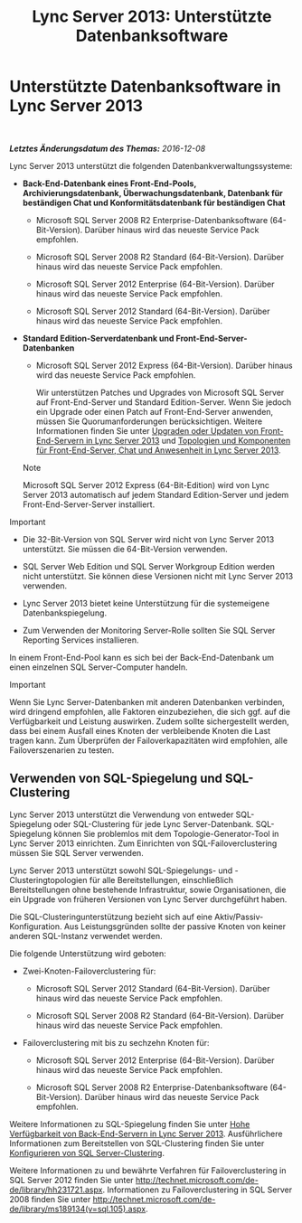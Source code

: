 ﻿---
title: 'Lync Server 2013: Unterstützte Datenbanksoftware'
TOCTitle: Unterstützte Datenbanksoftware
ms:assetid: e05d0032-bbea-4e61-987d-d07b1c045fd5
ms:mtpsurl: https://technet.microsoft.com/de-de/library/Gg398990(v=OCS.15)
ms:contentKeyID: 49295661
ms.date: 12/10/2016
mtps_version: v=OCS.15
ms.translationtype: HT
---

# Unterstützte Datenbanksoftware in Lync Server 2013

 

_**Letztes Änderungsdatum des Themas:** 2016-12-08_

Lync Server 2013 unterstützt die folgenden Datenbankverwaltungssysteme:

  - **Back-End-Datenbank eines Front-End-Pools, Archivierungsdatenbank, Überwachungsdatenbank, Datenbank für beständigen Chat und Konformitätsdatenbank für beständigen Chat**
    
      - Microsoft SQL Server 2008 R2 Enterprise-Datenbanksoftware (64-Bit-Version). Darüber hinaus wird das neueste Service Pack empfohlen.
    
      - Microsoft SQL Server 2008 R2 Standard (64-Bit-Version). Darüber hinaus wird das neueste Service Pack empfohlen.
    
      - Microsoft SQL Server 2012 Enterprise (64-Bit-Version). Darüber hinaus wird das neueste Service Pack empfohlen.
    
      - Microsoft SQL Server 2012 Standard (64-Bit-Version). Darüber hinaus wird das neueste Service Pack empfohlen.

  - **Standard Edition-Serverdatenbank und Front-End-Server-Datenbanken**
    
      - Microsoft SQL Server 2012 Express (64-Bit-Version). Darüber hinaus wird das neueste Service Pack empfohlen.
        
        Wir unterstützen Patches und Upgrades von Microsoft SQL Server auf Front-End-Server und Standard Edition-Server. Wenn Sie jedoch ein Upgrade oder einen Patch auf Front-End-Server anwenden, müssen Sie Quorumanforderungen berücksichtigen. Weitere Informationen finden Sie unter [Upgraden oder Updaten von Front-End-Servern in Lync Server 2013](lync-server-2013-upgrade-or-update-front-end-servers.md) und [Topologien und Komponenten für Front-End-Server, Chat und Anwesenheit in Lync Server 2013](lync-server-2013-topologies-and-components-for-front-end-servers-instant-messaging-and-presence.md).
    

    > [!NOTE]
    > Microsoft SQL Server 2012 Express (64-Bit-Edition) wird von Lync Server 2013 automatisch auf jedem Standard Edition-Server und jedem Front-End-Server-Server installiert.




> [!IMPORTANT]
> <UL>
> <LI>
> <P>Die 32-Bit-Version von SQL Server wird nicht von Lync Server 2013 unterstützt. Sie müssen die 64-Bit-Version verwenden.</P>
> <LI>
> <P>SQL Server Web Edition und SQL Server Workgroup Edition werden nicht unterstützt. Sie können diese Versionen nicht mit Lync Server 2013 verwenden.</P>
> <LI>
> <P>Lync Server 2013 bietet keine Unterstützung für die systemeigene Datenbankspiegelung.</P>
> <LI>
> <P>Zum Verwenden der Monitoring Server-Rolle sollten Sie SQL Server Reporting Services installieren.</P></LI></UL>



In einem Front-End-Pool kann es sich bei der Back-End-Datenbank um einen einzelnen SQL Server-Computer handeln.


> [!IMPORTANT]
> Wenn Sie Lync Server-Datenbanken mit anderen Datenbanken verbinden, wird dringend empfohlen, alle Faktoren einzubeziehen, die sich ggf. auf die Verfügbarkeit und Leistung auswirken. Zudem sollte sichergestellt werden, dass bei einem Ausfall eines Knoten der verbleibende Knoten die Last tragen kann. Zum Überprüfen der Failoverkapazitäten wird empfohlen, alle Failoverszenarien zu testen.



## Verwenden von SQL-Spiegelung und SQL-Clustering

Lync Server 2013 unterstützt die Verwendung von entweder SQL-Spiegelung oder SQL-Clustering für jede Lync Server-Datenbank. SQL-Spiegelung können Sie problemlos mit dem Topologie-Generator-Tool in Lync Server 2013 einrichten. Zum Einrichten von SQL-Failoverclustering müssen Sie SQL Server verwenden.

Lync Server 2013 unterstützt sowohl SQL-Spiegelungs- und -Clusteringtopologien für alle Bereitstellungen, einschließlich Bereitstellungen ohne bestehende Infrastruktur, sowie Organisationen, die ein Upgrade von früheren Versionen von Lync Server durchgeführt haben.

Die SQL-Clusteringunterstützung bezieht sich auf eine Aktiv/Passiv-Konfiguration. Aus Leistungsgründen sollte der passive Knoten von keiner anderen SQL-Instanz verwendet werden.

Die folgende Unterstützung wird geboten:

  - Zwei-Knoten-Failoverclustering für:
    
      - Microsoft SQL Server 2012 Standard (64-Bit-Version). Darüber hinaus wird das neueste Service Pack empfohlen.
    
      - Microsoft SQL Server 2008 R2 Standard (64-Bit-Version). Darüber hinaus wird das neueste Service Pack empfohlen.

  - Failoverclustering mit bis zu sechzehn Knoten für:
    
      - Microsoft SQL Server 2012 Enterprise (64-Bit-Version). Darüber hinaus wird das neueste Service Pack empfohlen.
    
      - Microsoft SQL Server 2008 R2 Enterprise-Datenbanksoftware (64-Bit-Version). Darüber hinaus wird das neueste Service Pack empfohlen.

Weitere Informationen zu SQL-Spiegelung finden Sie unter [Hohe Verfügbarkeit von Back-End-Servern in Lync Server 2013](lync-server-2013-back-end-server-high-availability.md). Ausführlichere Informationen zum Bereitstellen von SQL-Clustering finden Sie unter [Konfigurieren von SQL Server-Clustering](lync-server-2013-configure-sql-server-clustering.md).

Weitere Informationen zu und bewährte Verfahren für Failoverclustering in SQL Server 2012 finden Sie unter <http://technet.microsoft.com/de-de/library/hh231721.aspx>. Informationen zu Failoverclustering in SQL Server 2008 finden Sie unter <http://technet.microsoft.com/de-de/library/ms189134(v=sql.105).aspx>.

